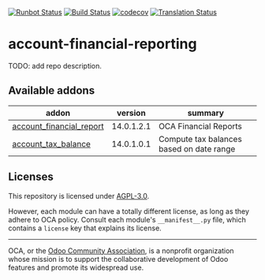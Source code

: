 [![Runbot Status](https://runbot.odoo-community.org/runbot/badge/flat/91/14.0.svg)](https://runbot.odoo-community.org/runbot/repo/github-com-oca-account-financial-reporting-91)
[![Build Status](https://travis-ci.com/OCA/account-financial-reporting.svg?branch=14.0)](https://travis-ci.com/OCA/account-financial-reporting)
[![codecov](https://codecov.io/gh/OCA/account-financial-reporting/branch/14.0/graph/badge.svg)](https://codecov.io/gh/OCA/account-financial-reporting)
[![Translation Status](https://translation.odoo-community.org/widgets/account-financial-reporting-14-0/-/svg-badge.svg)](https://translation.odoo-community.org/engage/account-financial-reporting-14-0/?utm_source=widget)

<!-- /!\ do not modify above this line -->

# account-financial-reporting

TODO: add repo description.

<!-- /!\ do not modify below this line -->

<!-- prettier-ignore-start -->

[//]: # (addons)

Available addons
----------------
addon | version | summary
--- | --- | ---
[account_financial_report](account_financial_report/) | 14.0.1.2.1 | OCA Financial Reports
[account_tax_balance](account_tax_balance/) | 14.0.1.0.1 | Compute tax balances based on date range

[//]: # (end addons)

<!-- prettier-ignore-end -->

## Licenses

This repository is licensed under [AGPL-3.0](LICENSE).

However, each module can have a totally different license, as long as they adhere to OCA
policy. Consult each module's `__manifest__.py` file, which contains a `license` key
that explains its license.

----

OCA, or the [Odoo Community Association](http://odoo-community.org/), is a nonprofit
organization whose mission is to support the collaborative development of Odoo features
and promote its widespread use.
